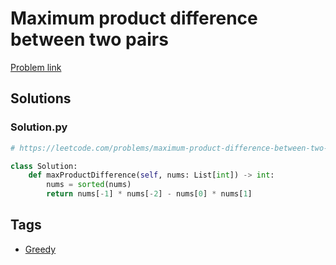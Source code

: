 # Maximum product difference between two pairs

[Problem link](https://leetcode.com/problems/maximum-product-difference-between-two-pairs/)

## Solutions


### Solution.py
```py
# https://leetcode.com/problems/maximum-product-difference-between-two-pairs/

class Solution:
    def maxProductDifference(self, nums: List[int]) -> int:
        nums = sorted(nums)
        return nums[-1] * nums[-2] - nums[0] * nums[1]
```
## Tags

* [Greedy](/Collections/greedy.md#greedy)
